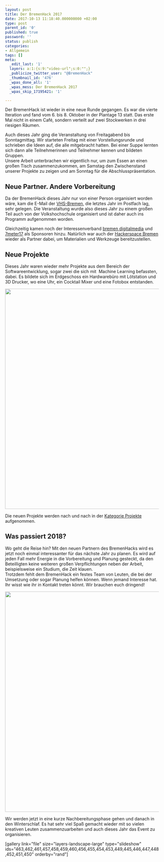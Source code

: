 ```yaml
---
layout: post
title: Der BremenHack 2017
date: 2017-10-13 11:18:40.000000000 +02:00
type: post
parent_id: '0'
published: true
password: ''
status: publish
categories:
- Allgemein
tags: []
meta:
  _edit_last: '1'
  layers: a:1:{s:9:"video-url";s:0:"";}
  _publicize_twitter_user: "@BremenHack"
  _thumbnail_id: '476'
  _wpas_done_all: '1'
  _wpas_mess: Der BremenHack 2017
  _wpas_skip_17195421: '1'

---
```

<p>
				Der BremenHack ist wieder in eine neue Runde gegangen. Es war die vierte Iteration und fand vom 6. bis 8. Oktober in der Plantage 13 statt. Das erste Mal nicht in einem Café, sondern verteilt auf zwei Stockwerken in drei riesigen Räumen.</p>
<p><!--more--></p>
<p>Auch dieses Jahr ging die Veranstaltung von Freitagabend bis Sonntagmittag. Wir starteten Freitag mit einer Vorstellungsrunde und schrieben die Ideen auf, die alle mitgebracht hatten. Bei einer Suppe lernten sich dann alle Teilnehmerinnen und Teilnehmer kennen und bildeten Gruppen.<br />
Unsere Arbeit unterbrachen wir eigentlich nur, um zum Essen an einen großen Tisch zusammenzukommen, am Samstag den Zwischenstand unserer Projekte zu zeigen und am Sonntag für die Abschlusspräsentation.</p>
<h2>Neue Partner. Andere Vorbereitung</h2>
<p>Da der BremenHack dieses Jahr nur von einer Person organisiert worden wäre, kam die E-Mail der <a href="https://www.vhs-bremen.de">VHS-Bremen</a>, die letztes Jahr im Postfach lag, sehr gelegen. Die Veranstaltung wurde also dieses Jahr zu einem großen Teil auch von der Volkshochschule organisiert und ist daher auch ins Programm aufgenommen worden.</p>
<p>Gleichzeitig kamen noch der <span class="st">Interessenverband <a href="http://www.bremen-digitalmedia.de/">bremen digitalmedia</a> und <a href="https://7meter17.de/">7meter17</a> als Sponsoren hinzu. Natürlich war auch der <a href="https://www.hackerspace-bremen.de/">Hackerspace Bremen</a> wieder als Partner dabei, um Materialien und Werkzeuge bereitzustellen.</span></p>
<h2>Neue Projekte</h2>
<p>Dieses Jahr waren wieder mehr Projekte aus dem Bereich der Softwareentwicklung, sogar zwei die sich mit  Machine Learning befassten, dabei. Es bildete sich im Erdgeschoss ein Hardwarebüro mit Lötstation und 3D Drucker, wo eine Uhr, ein Cocktail Mixer und eine Fotobox entstanden.</p>
<p><a href="https://bremenhack.de/2017/10/13/der-bremenhack-2017/img_0238/" rel="attachment wp-att-472"><img class="aligncenter wp-image-472 size-layers-landscape-large" src="{{ site.baseurl }}/assets/IMG_0238-1000x720.jpg" alt="" width="1000" height="720" /></a></p>
<p>Die neuen Projekte werden nach und nach in der <a href="https://bremenhack.de/category/projekte/">Kategorie Projekte</a> aufgenommen.</p>
<h2>Was passiert 2018?</h2>
<p>Wo geht die Reise hin? Mit den neuen Partnern des BremenHacks wird es jetzt noch einmal interessanter für das nächste Jahr zu planen. Es wird auf jeden Fall mehr Energie in die Vorbereitung und Planung gesteckt, da den Beteilligten keine weiteren großen Verpflichtungen neben der Arbeit, beispielsweise ein Studium, die Zeit klauen.<br />
Trotzdem fehlt dem BremenHack ein festes Team von Leuten, die bei der Umsetzung oder sogar Planung helfen können. Wenn jemand Interesse hat. Ihr wisst wie ihr in Kontakt treten könnt. Wir brauchen euch dringend!</p>
<p><a href="https://bremenhack.de/bremenhack-39/"><img class="aligncenter size-layers-landscape-large wp-image-456" src="{{ site.baseurl }}/assets/bremenhack-39-1000x720.jpg" alt="" width="1000" height="720" /></a></p>
<p>Wir werden jetzt in eine kurze Nachbereitungsphase gehen und danach in den Winterschlaf. Es hat sehr viel Spaß gemacht wieder mit so vielen kreativen Leuten zusammenzuarbeiten und auch dieses Jahr das Event zu organisieren.</p>
<p>[gallery link="file" size="layers-landscape-large" type="slideshow" ids="463,462,461,457,458,459,460,456,455,454,453,449,445,446,447,448,452,451,450" orderby="rand"]		</p>
